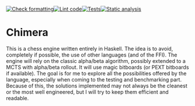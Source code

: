 [![Check formatting](https://github.com/Matteo0301/Chimera/actions/workflows/format.yml/badge.svg)](https://github.com/Matteo0301/Chimera/actions/workflows/format.yml)[![Lint code](https://github.com/Matteo0301/Chimera/actions/workflows/lint.yml/badge.svg)](https://github.com/Matteo0301/Chimera/actions/workflows/lint.yml)[![Tests](https://github.com/Matteo0301/Chimera/actions/workflows/haskell-ci.yml/badge.svg)](https://github.com/Matteo0301/Chimera/actions/workflows/haskell-ci.yml)[![Static analysis](https://github.com/Matteo0301/Chimera/actions/workflows/stan.yml/badge.svg)](https://github.com/Matteo0301/Chimera/actions/workflows/stan.yml)


# Chimera
This is a chess engine written entirely in Haskell. The idea is to avoid, completely if possible, the use of other languages
(and of the FFI). The engine will rely on the classic alpha/beta algorithm, possibly extended to a MCTS with alpha/beta rollout. It will use magic bitboards (or PEXT bitboards if available). The goal is for me to explore all the possibilities offered by the language, especially when coming to the testing and benchmarking part. Because of this, the solutions implemented may not always be the cleanest or the most well engineered, but I will try to keep them efficient and readable.